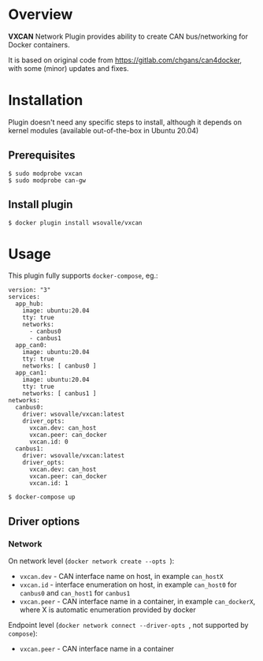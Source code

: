 # Overview

**VXCAN** Network Plugin provides ability to create CAN bus/networking for Docker containers.

It is based on original code from https://gitlab.com/chgans/can4docker, with some (minor) updates and fixes.

# Installation

Plugin doesn't need any specific steps to install, although it depends on kernel modules (available out-of-the-box in Ubuntu 20.04)

## Prerequisites

```
$ sudo modprobe vxcan
$ sudo modprobe can-gw
```

## Install plugin

```
$ docker plugin install wsovalle/vxcan
```

# Usage

This plugin fully supports `docker-compose`, eg.:

```
version: "3"
services:
  app_hub:
    image: ubuntu:20.04
    tty: true
    networks: 
      - canbus0
      - canbus1
  app_can0:
    image: ubuntu:20.04
    tty: true
    networks: [ canbus0 ]
  app_can1:
    image: ubuntu:20.04
    tty: true
    networks: [ canbus1 ]
networks:
  canbus0:
    driver: wsovalle/vxcan:latest
    driver_opts:
      vxcan.dev: can_host
      vxcan.peer: can_docker
      vxcan.id: 0
  canbus1:
    driver: wsovalle/vxcan:latest
    driver_opts:
      vxcan.dev: can_host
      vxcan.peer: can_docker
      vxcan.id: 1  
```

`$ docker-compose up`

## Driver options

### Network

On network level (`docker network create --opts `):
- `vxcan.dev` - CAN interface name on host, in example `can_hostX`
- `vxcan.id` - interface enumeration on host, in example `can_host0` for `canbus0` and `can_host1` for `canbus1`
- `vxcan.peer` - CAN interface name in a container, in example `can_dockerX`, where X is automatic enumeration provided by docker

Endpoint level (`docker network connect --driver-opts `, not supported by `compose`):
- `vxcan.peer` - CAN interface name in a container
